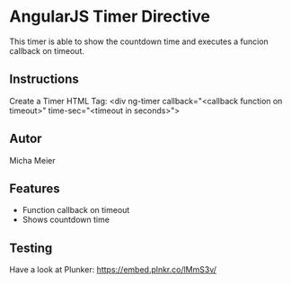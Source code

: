 # AngularJS Timer Directive

This timer is able to show the countdown time and executes a funcion callback on timeout.

## Instructions
Create a Timer HTML Tag:
\<div ng-timer callback="\<callback function on timeout>" time-sec="\<timeout in seconds>"></div>

## Autor 
Micha Meier

## Features
<ul>
 <li>Function callback on timeout </li>
<li>Shows countdown time</li>
</ul>

## Testing
Have a look at Plunker: https://embed.plnkr.co/lMmS3v/
